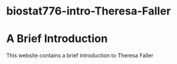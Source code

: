 # biostat776-intro-Theresa-Faller
# A Brief Introduction
This website contains a brief introduction to Theresa Faller
